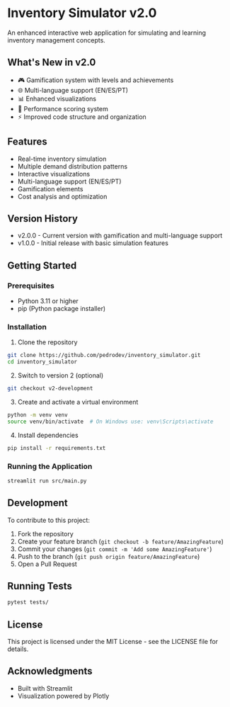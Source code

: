 # Inventory Simulator v2.0

An enhanced interactive web application for simulating and learning inventory management concepts.

## What's New in v2.0

- 🎮 Gamification system with levels and achievements
- 🌐 Multi-language support (EN/ES/PT)
- 📊 Enhanced visualizations
- 🎯 Performance scoring system
- ⚡ Improved code structure and organization

## Features

- Real-time inventory simulation
- Multiple demand distribution patterns
- Interactive visualizations
- Multi-language support (EN/ES/PT)
- Gamification elements
- Cost analysis and optimization

## Version History

- v2.0.0 - Current version with gamification and multi-language support
- v1.0.0 - Initial release with basic simulation features

## Getting Started

### Prerequisites

- Python 3.11 or higher
- pip (Python package installer)

### Installation

1. Clone the repository
```bash
git clone https://github.com/pedrodev/inventory_simulator.git
cd inventory_simulator
```

2. Switch to version 2 (optional)
```bash
git checkout v2-development
```

3. Create and activate a virtual environment
```bash
python -m venv venv
source venv/bin/activate  # On Windows use: venv\Scripts\activate
```

4. Install dependencies
```bash
pip install -r requirements.txt
```

### Running the Application

```bash
streamlit run src/main.py
```

## Development

To contribute to this project:

1. Fork the repository
2. Create your feature branch (`git checkout -b feature/AmazingFeature`)
3. Commit your changes (`git commit -m 'Add some AmazingFeature'`)
4. Push to the branch (`git push origin feature/AmazingFeature`)
5. Open a Pull Request

## Running Tests

```bash
pytest tests/
```

## License

This project is licensed under the MIT License - see the LICENSE file for details.

## Acknowledgments

- Built with Streamlit
- Visualization powered by Plotly